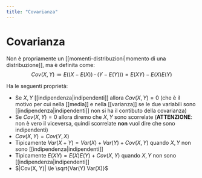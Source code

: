 ```yaml
---
title: "Covarianza"
---
```

# Covarianza
Non è propriamente un [[momenti-distribuzioni|momento di una distribuzione]], ma è  definita come:
$$
    Cov(X, Y) \coloneqq E((X - E(X)) \cdot (Y - E(Y))) = E(XY) - E(X) E(Y)
$$

Ha le seguenti proprietà:
- Se $X, Y$ [[indipendenza|indipendenti]] allora $Cov(X, Y) = 0$ (che è il motivo per cui nella [[media]] e nella [[varianza]] se le due variabili sono [[indipendenza|indipendenti]] non si ha il contibuto della covarianza)
- Se $Cov(X, Y) = 0$ allora diremo che $X, Y$ sono scorrelate (**ATTENZIONE**: non è vero il viceversa, quindi scorrelate **non** vuol dire che sono indipendenti)
- $Cov(X, Y) = Cov(Y, X)$
- Tipicamente $Var(X + Y) = Var(X) + Var(Y) + Cov(X, Y)$ quando $X, Y$ non sono [[indipendenza|indipendenti]]
- Tipicamente $E(X Y) = E(X) E(Y) + Cov(X, Y)$ quando $X, Y$ non sono [[indipendenza|indipendenti]]
- $|Cov(X, Y)| \le \sqrt{Var(Y) Var(X)}$